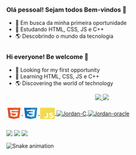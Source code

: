 ### Olá pessoal! Sejam todos Bem-vindos 👋

- 🔭 Em busca da minha primeira oportunidade
- 🌱 Estudando HTML, CSS, JS e C++
- 🌎 Descobrindo o mundo da tecnologia

##

### Hi everyone! Be welcome 👋

- 🔭 Looking for my first opportunity
- 🌱 Learning HTML, CSS, JS e C++
- 🌎 Discovering the world of technology

<!--Status do GITHUB-->
<div align="center">
  <a href="https://github.com/jordanmello">
  <img height="180em" src="https://github-readme-stats.vercel.app/api?username=jordanmello&show_icons=true&theme=tokyonight&bg_color=00000000&include_all_commits=true&count_private=true"/>
  <img height="180em" src="https://github-readme-stats.vercel.app/api/top-langs/?username=jordanmello&layout=compact&langs_count=7&theme=tokyonight&bg_color=00000000"/>
</div>
  <!--ICONES DAS TECNOLOGIAS-->
<div style="display: inline_block"><br>
  <img align="center" alt="Jordan-HTML" height="30" width="40" src="https://raw.githubusercontent.com/devicons/devicon/master/icons/html5/html5-original.svg">
  <img align="center" alt="Rafa-CSS" height="30" width="40" src="https://raw.githubusercontent.com/devicons/devicon/master/icons/css3/css3-original.svg">
  <img align="center" alt="Jordan-Js" height="30" width="40" src="https://raw.githubusercontent.com/devicons/devicon/master/icons/javascript/javascript-plain.svg">
  <img align="center" alt="Jordan-C" height="30" width="40" src="https://cdn.jsdelivr.net/gh/devicons/devicon/icons/c/c-original.svg" />
  <img align="center" alt="Jordan-oracle" height="30" width="40" src="https://cdn.jsdelivr.net/gh/devicons/devicon/icons/oracle/oracle-original.svg" />
</div>
  
  ##
          
<div>
   <a href="https://www.linkedin.com/in/jordan-lucas99/" target="_blank"><img src="https://img.shields.io/badge/-LinkedIn-%230077B5?style=for-the-badge&logo=linkedin&logoColor=white"></a>
   <a href="https://discord.gg/B53CePEj" target="_blank"><img src="https://img.shields.io/badge/Discord-7289DA?style=for-the-badge&logo=discord&logoColor=white"></a> 
   <a href = "mailto:lucasmellobd.9@gmail.com"><img src="https://img.shields.io/badge/-Gmail-%23333?style=for-the-badge&logo=gmail&logoColor=white" target="_blank"></a>
   <a></a>
  
  ![Snake animation](https://github.com/jordanmello/jordanmello/blob/output/github-contribution-grid-snake.svg)
  
 </div>
  
  <!--Este READ-ME foi criado com base no vídeo da Rafaella Ballerini no youtube: https://www.youtube.com/watch?v=TsaLQAetPLU -->
